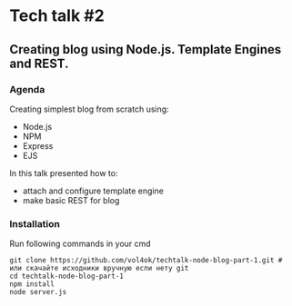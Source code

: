 # Tech talk #2

## Creating blog using Node.js. Template Engines and REST.



### Agenda

Creating simplest blog from scratch using:

- Node.js
- NPM
- Express
- EJS

In this talk presented how to:

- attach and configure template engine
- make basic REST for blog


### Installation

Run following commands in your cmd

```
git clone https://github.com/vol4ok/techtalk-node-blog-part-1.git # или скачайте исходники вручную если нету git
cd techtalk-node-blog-part-1
npm install
node server.js
```
